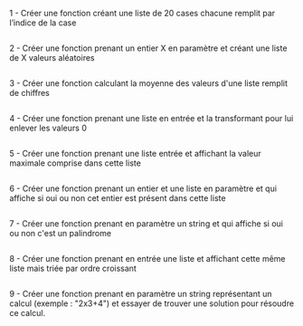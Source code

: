 1 - Créer une fonction créant une liste de 20 cases chacune remplit par l’indice de la case 

```

```

2 - Créer une fonction prenant un entier X en paramètre et créant une liste de X valeurs aléatoires 

```

```

3 - Créer une fonction calculant la moyenne des valeurs d'une liste remplit de chiffres

```

```

4 - Créer une fonction prenant une liste en entrée et la transformant pour lui enlever les valeurs 0

```

```

5 - Créer une fonction prenant une liste entrée et affichant la valeur maximale comprise dans cette liste

```

```

6 - Créer une fonction prenant un entier et une liste en paramètre et qui affiche si oui ou non cet entier est présent dans cette liste

```

```

7 - Créer une fonction prenant en paramètre un string et qui affiche si oui ou non c'est un palindrome

```

```

8 - Créer une fonction prenant en entrée une liste et affichant cette même liste mais triée par ordre croissant

```

```

9 - Créer une fonction prenant en paramètre un string représentant un calcul (exemple : "2x3+4") et essayer de trouver une solution pour résoudre ce calcul.
